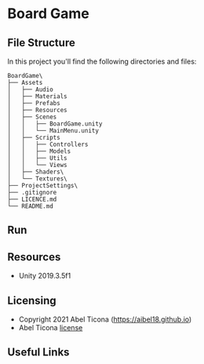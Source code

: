 # Board Game

## File Structure

In this project you'll find the following directories and files:

```
BoardGame\
├── Assets
│   ├── Audio
│   ├── Materials
│   ├── Prefabs
│   ├── Resources
│   ├── Scenes
│   │   ├── BoardGame.unity
│   │   └── MainMenu.unity
│   ├── Scripts
│   │   ├── Controllers
│   │   ├── Models
│   │   ├── Utils
│   │   └── Views
│   ├── Shaders\
│   └── Textures\
├── ProjectSettings\
├── .gitignore
├── LICENCE.md
└── README.md
```

## Run

## Resources
- Unity 2019.3.5f1

## Licensing

- Copyright 2021 Abel Ticona (https://aibel18.github.io)
- Abel Ticona [license](LICENSE.md)

## Useful Links